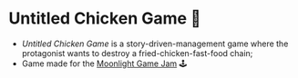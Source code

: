 # Untitled Chicken Game :chicken:

- _Untitled Chicken Game_ is a story-driven-management game where the protagonist wants to destroy a fried-chicken-fast-food chain;
- Game made for the [Moonlight Game Jam](https://itch.io/jam/moonlight-gj) :joystick:
